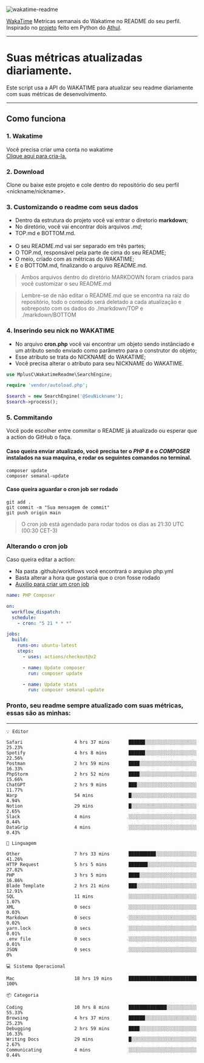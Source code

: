 ![wakatime-readme](https://socialify.git.ci/bymatheus/wakatime-readme/image?description=1&descriptionEditable=M%C3%A9tricas%20semanais%20do%20Wakatime%20no%20seu%20README%20de%20perfil.&font=KoHo&forks=1&language=1&owner=1&pattern=Signal&stargazers=1&theme=Dark)

[WakaTime](https://wakatime.com) Metricas semanais do Wakatime no README do seu perfil. <br>
Inspirado no [projeto](https://github.com/athul/waka-readme) feito em Python do [Athul](https://github.com/athul).
___

# Suas métricas atualizadas diariamente.
Este script usa a API do WAKATIME para atualizar seu readme diariamente com suas métricas de desenvolvimento.

___

## Como funciona

### 1. Wakatime
Você precisa criar uma conta no wakatime <br>
[Clique aqui para cria-la.](https://wakatime.com) 

### 2. Download
Clone ou baixe este projeto e cole dentro do repositório do seu perfil <nickname/nickname>.

### 3. Customizando o readme com seus dados
- Dentro da estrutura do projeto você vai entrar o diretorio **markdown**;  
- No diretório, você vai encontrar dois arquivos *.md*;
- TOP.md e BOTTOM.md.
<br><br>
- O seu README.md vai ser separado em três partes; 
- O TOP.md, responsável pela parte de cima do seu README;
- O meio, criado com as métricas do WAKATIME;
- E o BOTTOM.md, finalizando o arquivo README.md.<br>

> Ambos arquivos dentro do diretório MARKDOWN foram criados para você customizar o seu README.md

> Lembre-se de não editar o README.md que se encontra na raiz do repositório, todo o conteúdo será deletado a cada atualização e sobreposto com os dados do ./markdown/TOP e ./markdown/BOTTOM

### 4. Inserindo seu nick no WAKATIME
- No arquivo **cron.php** você vai encontrar um objeto sendo instânciado e um atributo sendo enviado como parâmetro para o construtor do objeto;
- Esse atributo se trata do NICKNAME do WAKATIME;
- Você precisa alterar o atributo para seu NICKNAME do WAKATIME.

```php
use MplusC\WakatimeReadme\SearchEngine;

require 'vendor/autoload.php';

$search = new SearchEngine('@SeuNickname');
$search->process();
```

### 5. Commitando
Você pode escolher entre commitar o README já atualizado ou esperar que a action do GitHub o faça. <br>

#### Caso queira enviar atualizado, você precisa ter o *PHP 8* e o *COMPOSER* instalados na sua maquina, e rodar os seguintes comandos no terminal.
```composer
composer update
composer semanal-update 
```

#### Caso queira aguardar o cron job ser rodado 
```git 
git add .
git commit -m "Sua mensagem de commit"
git push origin main
```

>O cron job está agendado para rodar todos os dias as 21:30 UTC (00:30 CET-3) 

### Alterando o cron job
Caso queira editar a action:

- Na pasta .github/workflows você encontrará o arquivo php.yml
- Basta alterar a hora que gostaria que o cron fosse rodado
- [Auxilio para criar um cron job](https://crontab.guru)

```yml
name: PHP Composer

on:
  workflow_dispatch:
  schedule:
    - cron: "5 21 * * *"

jobs:
  build:
    runs-on: ubuntu-latest
    steps:
      - uses: actions/checkout@v2

      - name: Update composer
        run: composer update

      - name: Update stats
        run: composer semanal-update
```

### Pronto, seu readme sempre atualizado com suas métricas, essas são as minhas:

___
```text
💡 Editor

Safari                   4 hrs 37 mins       ██████░░░░░░░░░░░░░░░░░░░     25.23%
Spotify                  4 hrs 8 mins        ██████░░░░░░░░░░░░░░░░░░░     22.56%
Postman                  2 hrs 59 mins       ████░░░░░░░░░░░░░░░░░░░░░     16.33%
PhpStorm                 2 hrs 52 mins       ████░░░░░░░░░░░░░░░░░░░░░     15.66%
ChatGPT                  2 hrs 9 mins        ███░░░░░░░░░░░░░░░░░░░░░░     11.77%
Warp                     54 mins             █░░░░░░░░░░░░░░░░░░░░░░░░      4.94%
Notion                   29 mins             █░░░░░░░░░░░░░░░░░░░░░░░░      2.65%
Slack                    4 mins              ░░░░░░░░░░░░░░░░░░░░░░░░░      0.44%
DataGrip                 4 mins              ░░░░░░░░░░░░░░░░░░░░░░░░░      0.43%
```
```text
💬 Linguagem

Other                    7 hrs 33 mins       ██████████░░░░░░░░░░░░░░░     41.26%
HTTP Request             5 hrs 5 mins        ███████░░░░░░░░░░░░░░░░░░     27.82%
PHP                      3 hrs 5 mins        ████░░░░░░░░░░░░░░░░░░░░░     16.86%
Blade Template           2 hrs 21 mins       ███░░░░░░░░░░░░░░░░░░░░░░     12.91%
SQL                      11 mins             ░░░░░░░░░░░░░░░░░░░░░░░░░      1.07%
XML                      0 secs              ░░░░░░░░░░░░░░░░░░░░░░░░░      0.03%
Markdown                 0 secs              ░░░░░░░░░░░░░░░░░░░░░░░░░      0.02%
yarn.lock                0 secs              ░░░░░░░░░░░░░░░░░░░░░░░░░      0.01%
.env file                0 secs              ░░░░░░░░░░░░░░░░░░░░░░░░░      0.01%
JSON                     0 secs              ░░░░░░░░░░░░░░░░░░░░░░░░░         0%
```
```text
💻 Sistema Operacional

Mac                      18 hrs 19 mins      █████████████████████████       100%
```
```text
📦 Categoria

Coding                   10 hrs 8 mins       ██████████████░░░░░░░░░░░     55.33%
Browsing                 4 hrs 37 mins       ██████░░░░░░░░░░░░░░░░░░░     25.23%
Debugging                2 hrs 59 mins       ████░░░░░░░░░░░░░░░░░░░░░     16.33%
Writing Docs             29 mins             █░░░░░░░░░░░░░░░░░░░░░░░░      2.67%
Communicating            4 mins              ░░░░░░░░░░░░░░░░░░░░░░░░░      0.44%
```
